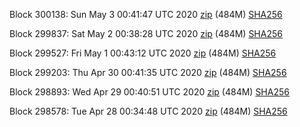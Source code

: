 Block 300138: Sun May  3 00:41:47 UTC 2020 [zip](https://dash-bootstrap.ams3.digitaloceanspaces.com/testnet/2020-05-03/bootstrap.dat.zip) (484M) [SHA256](https://dash-bootstrap.ams3.digitaloceanspaces.com/testnet/2020-05-03/sha256.txt)

Block 299837: Sat May  2 00:38:28 UTC 2020 [zip](https://dash-bootstrap.ams3.digitaloceanspaces.com/testnet/2020-05-02/bootstrap.dat.zip) (484M) [SHA256](https://dash-bootstrap.ams3.digitaloceanspaces.com/testnet/2020-05-02/sha256.txt)

Block 299527: Fri May  1 00:43:12 UTC 2020 [zip](https://dash-bootstrap.ams3.digitaloceanspaces.com/testnet/2020-05-01/bootstrap.dat.zip) (484M) [SHA256](https://dash-bootstrap.ams3.digitaloceanspaces.com/testnet/2020-05-01/sha256.txt)

Block 299203: Thu Apr 30 00:41:35 UTC 2020 [zip](https://dash-bootstrap.ams3.digitaloceanspaces.com/testnet/2020-04-30/bootstrap.dat.zip) (484M) [SHA256](https://dash-bootstrap.ams3.digitaloceanspaces.com/testnet/2020-04-30/sha256.txt)

Block 298893: Wed Apr 29 00:40:51 UTC 2020 [zip](https://dash-bootstrap.ams3.digitaloceanspaces.com/testnet/2020-04-29/bootstrap.dat.zip) (484M) [SHA256](https://dash-bootstrap.ams3.digitaloceanspaces.com/testnet/2020-04-29/sha256.txt)

Block 298578: Tue Apr 28 00:34:48 UTC 2020 [zip](https://dash-bootstrap.ams3.digitaloceanspaces.com/testnet/2020-04-28/bootstrap.dat.zip) (484M) [SHA256](https://dash-bootstrap.ams3.digitaloceanspaces.com/testnet/2020-04-28/sha256.txt)
